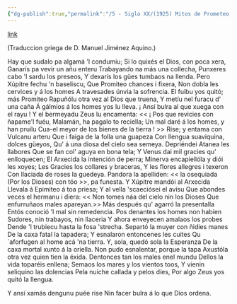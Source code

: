 ```yaml
---
{"dg-publish":true,"permalink":"/5 - Siglo XX/(1925) Mitos de Prometeo y de Pandora/","tags":["#Siglo_20","a1925","central","Enrique_García-Rendueles","escrito","Gijón","poema","traducción"]}
---
```


[link](https://asturies.com/cavedaynava/mitosdeprometeoypandora.txt)

(Traduccion griega de D. Manuel Jiménez Aquino.)

Hay que sudalo pa algamá 'l condumiu;
Si lo quixés el Dios, con poca xera,
Ganarís pa vevir un añu enteru
Trabayando na más una collecha,
Punxeres cabo 'l sardu los preseos,
Y dexarís los gües tumbaos na llenda.
Pero Xúpitre fechu 'n baseliscu,
Que Promiteo chances i fixera,
Non dobla les cervices y á los homes
A travesades únvia la sofrencia.
El fuibu yos quitó; más Promiteo
Rapuñólu otra vez al Dios que truena,
Y metíu nel furacu d' una caña
Á gálmios á los homes yos lu lleva.
¡ Ansí bulra al que xuega con el rayu !
Y el bermeyadu Zeus lu encamenta:
<< ¡ Pos que revicies con ñapame'l fuéu,
Malamán, ha pagalo to reciella;
Un mal daré á los homes, y han pruílu
Cua-el meyor de los bienes de la tierra ! >>
Rise; y entama con Vulcanu arteru
Que i faiga de la folla una guapeza
Con llengua suaviquina, dolces güeyos,
Qu' á una diosa del cielo sea semeya.
Depriéndei Atanea les llabores
Que se fan col' aguya en bona tela;
Y Venus dai mil gracies qu' enlloquecen;
El Arxecida la intención de perra;
Minerva encapiellóla y diói les xoyes;
Les Gracies los collares y braceras,
Y les flores allegres i texeron
Con llaciada de roses la guedeya.
Pandora la apelliden: << la osequiada
(Por los Dioses) con tóo >>, pa funesta. 
Y Xúpitre mandói al Arxecida 
Llevala á Epimiteo á toa priesa; 
Y al vella 'scaeciósei el avisu 
Que abondes veces el hermanu i diera: 
<< Non tomes náa del cielo nin los Dioses 
Que enfurruñaos males apareyan.>>
Más después qu' agarró la presentalla 
Entós conoció 'l mal sin remedencia. 
Pos denantes los homes non habíen 
Sudores, nin trabayos, nin llaceria 
Y ahora enveyecen amalaos los probes 
Dende 'l trubiecu hasta la fosa 'strecha. 
Separtó la muyer con ñidies manes 
De la caxa fatal la tapadera; 
Y esnalaron entoncenes les cuites 
Qu´aforfugen al home acá 'na tierra. 
Y, sola, quedó sola la Esperanza 
De la caxa mortal xunto á la oriella. 
Non pudo esnalentar, porque la tapa 
Axustóla otra vez quien tien la éxida. 
Dentonces tan los males enel mundu 
Dellos la vida toparéis enllena; 
Semaos los mares y los vientos toos, 
Y vienin seliquino las dolencias 
Pela nuiche callada y pelos díes, 
Por algo Zeus yos quitó la llengua.

Y ansí xamás dengunu puée rise
Nin facer bulra á lo que Dios ordena.